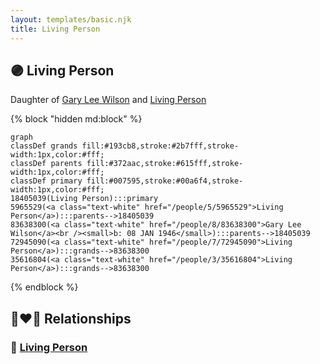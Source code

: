 ```yaml
---
layout: templates/basic.njk
title: Living Person
---
```

## 🟣 Living Person

Daughter of [Gary Lee Wilson](/people/8/83638300) and [Living Person](/people/5/5965529)

{% block "hidden md:block" %}
```mermaid
graph
classDef grands fill:#193cb8,stroke:#2b7fff,stroke-width:1px,color:#fff;
classDef parents fill:#372aac,stroke:#615fff,stroke-width:1px,color:#fff;
classDef primary fill:#007595,stroke:#00a6f4,stroke-width:1px,color:#fff;
18405039(Living Person):::primary
5965529(<a class="text-white" href="/people/5/5965529">Living Person</a>):::parents-->18405039
83638300(<a class="text-white" href="/people/8/83638300">Gary Lee Wilson</a><br /><small>b: 08 JAN 1946</small>):::parents-->18405039
72945090(<a class="text-white" href="/people/7/72945090">Living Person</a>):::grands-->83638300
35616804(<a class="text-white" href="/people/3/35616804">Living Person</a>):::grands-->83638300
```
{% endblock %}

## 👩‍❤️‍👨 Relationships

### 🔵 [Living Person](/people/9/96432132)
